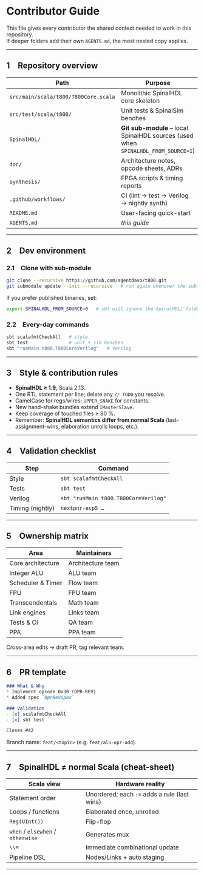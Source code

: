 # Contributor Guide

This file gives every contributor the shared context needed to work in this repository.  
If deeper folders add their own `AGENTS.md`, the most nested copy applies.

---

## 1 Repository overview

| Path | Purpose |
|------|---------|
| `src/main/scala/t800/T800Core.scala` | Monolithic SpinalHDL core skeleton |
| `src/test/scala/t800/` | Unit tests & SpinalSim benches |
| `SpinalHDL/` | **Git sub-module** – local SpinalHDL sources (used when `SPINALHDL_FROM_SOURCE=1`) |
| `doc/` | Architecture notes, opcode sheets, ADRs |
| `synthesis/` | FPGA scripts & timing reports |
| `.github/workflows/` | CI (lint → test → Verilog → nightly synth) |
| `README.md` | User-facing quick-start |
| `AGENTS.md` | *this guide* |

---

## 2 Dev environment

### 2.1 Clone with sub-module

```bash
git clone --recursive https://github.com/agentdavo/t800.git
git submodule update --init --recursive   # run again whenever the sub-module pointer changes
````

If you prefer published binaries, set:

```bash
export SPINALHDL_FROM_SOURCE=0   # sbt will ignore the SpinalHDL/ folder
```

### 2.2 Every-day commands

```bash
sbt scalafmtCheckAll   # style
sbt test               # unit + sim benches
sbt "runMain t800.T800CoreVerilog"   # Verilog
```

---

## 3 Style & contribution rules

* **SpinalHDL ≥ 1.9**, Scala 2.13.
* One RTL statement per line; delete any `// TODO` you resolve.
* CamelCase for regs/wires; `UPPER_SNAKE` for constants.
* New hand-shake bundles extend `IMasterSlave`.
* Keep coverage of touched files ≥ 80 %.
* Remember: **SpinalHDL semantics differ from normal Scala** (last-assignment-wins, elaboration unrolls loops, etc.).

---

## 4 Validation checklist

| Step             | Command                              |
| ---------------- | ------------------------------------ |
| Style            | `sbt scalafmtCheckAll`               |
| Tests            | `sbt test`                           |
| Verilog          | `sbt "runMain t800.T800CoreVerilog"` |
| Timing (nightly) | `nextpnr-ecp5 …`                     |

---

## 5 Ownership matrix

| Area              | Maintainers       |
| ----------------- | ----------------- |
| Core architecture | Architecture team |
| Integer ALU       | ALU team          |
| Scheduler & Timer | Flow team         |
| FPU               | FPU team          |
| Transcendentals   | Math team         |
| Link engines      | Links team        |
| Tests & CI        | QA team           |
| PPA               | PPA team          |

Cross-area edits → draft PR, tag relevant team.

---

## 6 PR template

```markdown
### What & Why
* Implement opcode 0x30 (OPR-REV)
* Added spec `OprRevSpec`

### Validation
- [x] scalafmtCheckAll
- [x] sbt test

Closes #42
```

Branch name: `feat/<topic>` (e.g. `feat/alu-opr-add`).

---

## 7 SpinalHDL ≠ normal Scala (cheat-sheet)

| Scala view                        | Hardware reality                             |
| --------------------------------- | -------------------------------------------- |
| Statement order                   | Unordered; each `:=` adds a rule (last wins) |
| Loops / functions                 | Elaborated once, unrolled                    |
| `Reg(UInt())`                     | Flip-flop                                    |
| `when` / `elsewhen` / `otherwise` | Generates mux                                |
| `\\=`                             | Immediate combinational update               |
| Pipeline DSL                      | Nodes/Links + auto staging                   |

---
